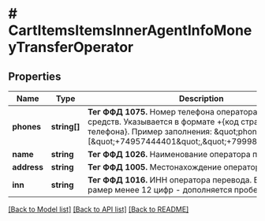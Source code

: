 # # CartItemsItemsInnerAgentInfoMoneyTransferOperator

## Properties

Name | Type | Description | Notes
------------ | ------------- | ------------- | -------------
**phones** | **string[]** | __Тег ФФД 1075.__ Номер телефона оператора по переводу средств. Указывается в формате +{код страны}{номер телефона}. Пример заполнения: \&quot;phones\&quot;: [\&quot;+74957444401\&quot;,\&quot;+79998887766\&quot;] | [optional]
**name** | **string** | __Тег ФФД 1026.__ Наименование оператора перевода. | [optional]
**address** | **string** | __Тег ФФД 1005.__ Местонахождение оператора перевода. | [optional]
**inn** | **string** | __Тег ФФД 1016.__ ИНН оператора перевода. Если имеет рамер менее 12 цифр - дополняется пробелами справа. | [optional]

[[Back to Model list]](../../README.md#models) [[Back to API list]](../../README.md#endpoints) [[Back to README]](../../README.md)

